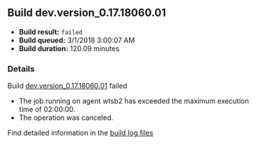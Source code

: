 ## Build dev.version_0.17.18060.01
- **Build result:** `failed`
- **Build queued:** 3/1/2018 3:00:07 AM
- **Build duration:** 120.09 minutes
### Details
Build [dev.version_0.17.18060.01](https://winappstudio.visualstudio.com/web/build.aspx?pcguid=a4ef43be-68ce-4195-a619-079b4d9834c2&builduri=vstfs%3a%2f%2f%2fBuild%2fBuild%2f25171) failed

+ The job running on agent wtsb2 has exceeded the maximum execution time of 02:00:00.
+ The operation was canceled.

Find detailed information in the [build log files](https://uwpctdiags.blob.core.windows.net/buildlogs/dev.version_0.17.18060.01_logs.zip)
